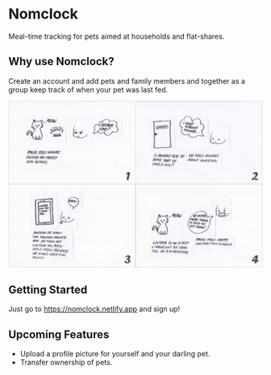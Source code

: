 # Nomclock

Meal-time tracking for pets aimed at households and flat-shares.

## Why use Nomclock?

Create an account and add pets and family members and together as a group keep track of when your pet was last fed.

![User journey](https://github.com/iclogg/nomclock/blob/main/nomclockstory.jpg?raw=true)

## Getting Started

Just go to https://nomclock.netlify.app and sign up!

## Upcoming Features

-   Upload a profile picture for yourself and your darling pet.
-   Transfer ownership of pets.
